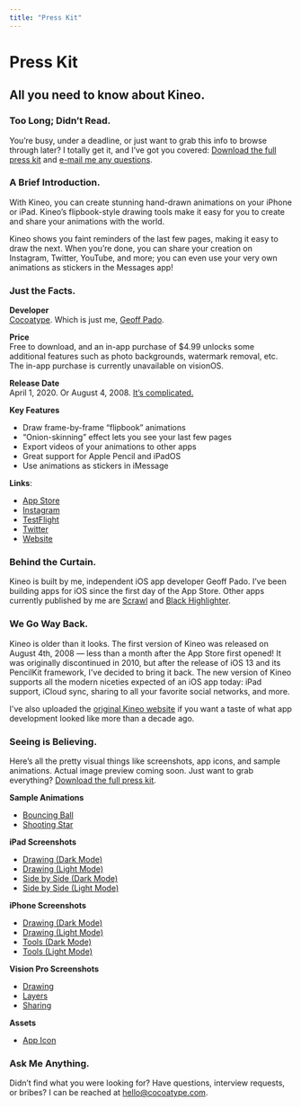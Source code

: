 ```yaml
---
title: "Press Kit"
---
```


# Press Kit
## All you need to know about Kineo.

### Too Long; Didn’t Read.
You’re busy, under a deadline, or just want to grab this info to browse through later? I totally get it, and I’ve got you covered: [Download the full press kit](/press.zip) and [e-mail me any questions](mailto:hello@cocoatype.com).

### A Brief Introduction.
With Kineo, you can create stunning hand-drawn animations on your iPhone or iPad. Kineo’s flipbook-style drawing tools make it easy for you to create and share your animations with the world.

Kineo shows you faint reminders of the last few pages, making it easy to draw the next. When you’re done, you can share your creation on Instagram, Twitter, YouTube, and more; you can even use your very own animations as stickers in the Messages app!

### Just the Facts.
**Developer**  
[Cocoatype](https://cocoatype.com). Which is just me, [Geoff Pado](#me).

**Price**  
Free to download, and an in-app purchase of $4.99 unlocks some additional features such as photo backgrounds, watermark removal, etc. The in-app purchase is currently unavailable on visionOS.

**Release Date**  
April 1, 2020. Or August 4, 2008. [It’s complicated.](#history)

**Key Features**

- Draw frame-by-frame &ldquo;flipbook&rdquo; animations
- &ldquo;Onion-skinning&rdquo; effect lets you see your last few pages
- Export videos of your animations to other apps
- Great support for Apple Pencil and iPadOS
- Use animations as stickers in iMessage

**Links**:

- [App Store](https://apps.apple.com/us/app/kineo/id286948844?ls=1)
- [Instagram](https://instagram.com/kineoapp)
- [TestFlight](https://testflight.apple.com/join/O0WG3s0u)
- [Twitter](https://twitter.com/kineoapp)
- [Website](https://kineo.app)

### <a name="me"></a>Behind the Curtain.
Kineo is built by me, independent iOS app developer Geoff Pado. I’ve been building apps for iOS since the first day of the App Store. Other apps currently published by me are [Scrawl](https://scrawlapp.com) and [Black Highlighter](https://blackhighlighter.app).

### <a name="history"></a>We Go Way Back.
Kineo is older than it looks. The first version of Kineo was released on August 4th, 2008 &mdash; less than a month after the App Store first opened! It was originally discontinued in 2010, but after the release of iOS 13 and its PencilKit framework, I've decided to bring it back. The new version of Kineo supports all the modern niceties expected of an iOS app today: iPad support, iCloud sync, sharing to all your favorite social networks, and more.

I've also uploaded the [original Kineo website](/legacy) if you want a taste of what app development looked like more than a decade ago.

### Seeing is Believing.
Here’s all the pretty visual things like screenshots, app icons, and sample animations. Actual image preview coming soon. Just want to grab everything? [Download the full press kit](/press.zip).

**Sample Animations**

- [Bouncing Ball](/press/Bouncing%20Ball.mp4)
- [Shooting Star](/press/Shooting%20Star.mp4)

**iPad Screenshots**

- [Drawing (Dark Mode)](/press/iPad%20Drawing%20(Dark).png)
- [Drawing (Light Mode)](/press/iPad%20Drawing%20(Light).png)
- [Side by Side (Dark Mode)](/press/iPad%20Side%20By%20Side%20(Dark).png)
- [Side by Side (Light Mode)](/press/iPad%20Side%20By%20Side%20(Light).png)

**iPhone Screenshots**

- [Drawing (Dark Mode)](/press/iPhone%20Drawing%20(Dark).png)
- [Drawing (Light Mode)](/press/iPhone%20Drawing%20(Light).png)
- [Tools (Dark Mode)](/press/iPhone%20Tools%20(Dark).png)
- [Tools (Light Mode)](/press/iPhone%20Tools%20(Light).png)

**Vision Pro Screenshots**

- [Drawing](/press/Vision%20Pro%20Drawing.png)
- [Layers](/press/Vision%20Pro%20Layers.png)
- [Sharing](/press/Vision%20Pro%20Sharing.png)

**Assets**

- [App Icon](/press/App%20Icon.png)

### Ask Me Anything.
Didn’t find what you were looking for? Have questions, interview requests, or bribes? I can be reached at [hello@cocoatype.com](mailto:hello@cocoatype.com).
